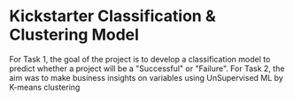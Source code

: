 # Kickstarter Classification & Clustering Model
For Task 1, the goal of the project is to develop a classification model to predict whether a project will be a "Successful" or "Failure". For Task 2, the aim was to make business insights on variables using UnSupervised ML by K-means clustering
